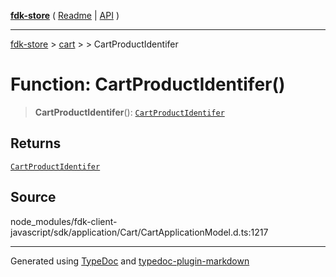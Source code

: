 [**fdk-store**](../../../README.md) ( [Readme](../../../README.md) \| [API](../../../API.md) )

---

[fdk-store](../../../API.md) > [cart](../../README.md) > [<internal>](../README.md) > CartProductIdentifer

# Function: CartProductIdentifer()

> **CartProductIdentifer**(): [`CartProductIdentifer`](../type-aliases/type-alias.CartProductIdentifer.md)

## Returns

[`CartProductIdentifer`](../type-aliases/type-alias.CartProductIdentifer.md)

## Source

node_modules/fdk-client-javascript/sdk/application/Cart/CartApplicationModel.d.ts:1217

---

Generated using [TypeDoc](https://typedoc.org/) and [typedoc-plugin-markdown](https://www.npmjs.com/package/typedoc-plugin-markdown)
